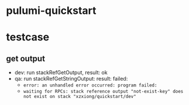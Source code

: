 # pulumi-quickstart


# testcase

## get output

- dev: run stackRefGetOutput, result: ok
- qa: run stackRefGetStringOutput: result: failed:
    - `error: an unhandled error occurred: program failed:`
    - `waiting for RPCs: stack reference output "not-exist-key" does not exist on stack "xzxiong/quickstart/dev"`
